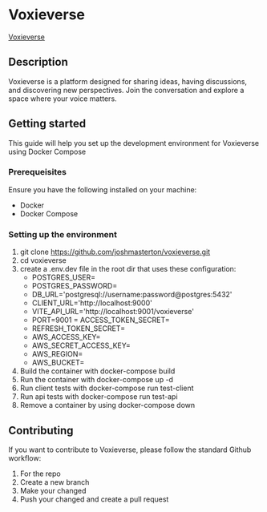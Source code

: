 # Voxieverse

[Voxieverse](https://zonomaly.com/voxieverse/)

## Description
Voxieverse is a platform designed for sharing ideas, having discussions, and discovering new perspectives. Join the conversation and explore a space where your voice matters.

## Getting started
This guide will help you set up the development environment for Voxieverse using Docker Compose

### Prerequeisites
Ensure you have the following installed on your machine:
 - Docker
 - Docker Compose

### Setting up the environment
1. git clone https://github.com/joshmasterton/voxieverse.git
2. cd voxieverse
3. create a .env.dev file in the root dir that uses these configuration:
    - POSTGRES_USER=
    - POSTGRES_PASSWORD=
    - DB_URL='postgresql://username:password@postgres:5432'
    - CLIENT_URL='http://localhost:9000'
    - VITE_API_URL='http://localhost:9001/voxieverse'
    - PORT=9001
    = ACCESS_TOKEN_SECRET=
    - REFRESH_TOKEN_SECRET=
    - AWS_ACCESS_KEY=
    - AWS_SECRET_ACCESS_KEY=
    - AWS_REGION=
    - AWS_BUCKET=
4. Build the container with docker-compose build
5. Run the container with docker-compose up -d
6. Run client tests with docker-compose run test-client
7. Run api tests with docker-compose run test-api
8. Remove a container by using docker-compose down

## Contributing
If you want to contribute to Voxieverse, please follow the standard Github workflow:
  1. For the repo
  2. Create a new branch
  3. Make your changed
  4. Push your changed and create a pull request 
